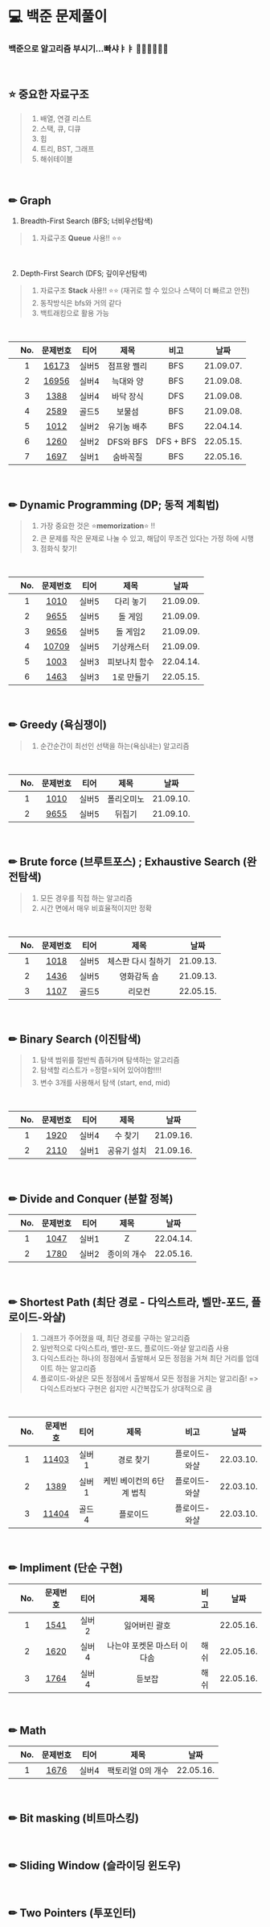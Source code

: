 # 💻 백준 문제풀이
<h3> 백준으로 알고리즘 부시기...빠샤ㅑㅑ 👊🏻👊🏻👊🏻</h3>
</br>

## ⭐ 중요한 자료구조
> 1. 배열, 연결 리스트
> 2. 스택, 큐, 디큐
> 3. 힙
> 4. 트리, BST, 그래프
> 5. 해쉬테이블

<br/>

## ✏ Graph
1. Breadth-First Search (BFS; 너비우선탐색)
> 1. 자료구조 **Queue** 사용!! ⭐⭐
<br/>

2. Depth-First Search (DFS; 깊이우선탐색)
> 1. 자료구조 **Stack** 사용!! ⭐⭐ (재귀로 할 수 있으나 스택이 더 빠르고 안전)
> 2. 동작방식은 bfs와 거의 같다
> 3. 백트래킹으로 활용 가능
</br>

||No.|문제번호|티어|제목|비고|날짜|
|:---:|:---:|:---:|:---:|:---:|:---:|:---:|
||1|<a href="https://github.com/ryusuz/algorithm/tree/master/backjoon/graph/bfs/10709">16173</a>|실버5|점프왕 쩰리|BFS|21.09.07.|
||2|<a href="https://github.com/ryusuz/algorithm/tree/master/backjoon/graph/bfs/16956/">16956</a>|실버4|늑대와 양|BFS|21.09.08.|
||3|<a href="https://github.com/ryusuz/algorithm/tree/master/backjoon/graph/dfs/1388/">1388</a>|실버4|바닥 장식|DFS|21.09.08.|
||4|<a href="https://github.com/ryusuz/algorithm/tree/master/backjoon/graph/bfs/2589/">2589</a>|골드5|보물섬|BFS|21.09.08.|
||5|<a href="https://github.com/ryusuz/algorithm/tree/master/backjoon/graph/bfs/1012/">1012</a>|실버2|유기농 배추|BFS|22.04.14.|
||6|<a href="https://github.com/ryusuz/algorithm/tree/master/backjoon/graph/1260/">1260</a>|실버2|DFS와 BFS|DFS + BFS|22.05.15.|
||7|<a href="https://github.com/ryusuz/algorithm/tree/master/backjoon/graph/1697/">1697</a>|실버1|숨바꼭질|BFS|22.05.16.|
</br>


## ✏ Dynamic Programming (DP; 동적 계획법)
> 1. 가장 중요한 것은 ⭐**memorization**⭐ !!
> 2. 큰 문제를 작은 문제로 나눌 수 있고, 해답이 무조건 있다는 가정 하에 시행
> 3. 점화식 찾기!
</br>

||No.|문제번호|티어|제목|날짜|
|:---:|:---:|:---:|:---:|:---:|:---:|
||1|<a href="https://github.com/ryusuz/algorithm/tree/master/backjoon/dp/1010/">1010</a>|실버5|다리 놓기|21.09.09.|
||2|<a href="https://github.com/ryusuz/algorithm/tree/master/backjoon/dp/9655/">9655</a>|실버5|돌 게임|21.09.09.|
||3|<a href="https://github.com/ryusuz/algorithm/tree/master/backjoon/dp/9656/">9656</a>|실버5|돌 게임2|21.09.09.|
||4|<a href="https://github.com/ryusuz/algorithm/tree/master/backjoon/dp/10709/">10709</a>|실버5|기상캐스터|21.09.09.|
||5|<a href="https://github.com/ryusuz/algorithm/tree/master/backjoon/dp/1003/">1003</a>|실버3|피보나치 함수|22.04.14.|
||6|<a href="https://github.com/ryusuz/algorithm/tree/master/backjoon/dp/1463/">1463</a>|실버3|1로 만들기|22.05.15.|

</br>


## ✏ Greedy (욕심쟁이)
  > 1. 순간순간이 최선인 선택을 하는(욕심내는) 알고리즘
</br>

||No.|문제번호|티어|제목|날짜|
|:---:|:---:|:---:|:---:|:---:|:---:|
||1|<a href="https://github.com/ryusuz/algorithm/tree/master/backjoon/greedy/1343/">1010</a>|실버5|폴리오미노|21.09.10.|
||2|<a href="https://github.com/ryusuz/algorithm/tree/master/backjoon/greedy/1789/">9655</a>|실버5|뒤집기|21.09.10.|

</br>


## ✏ Brute force (브루트포스) ; Exhaustive Search (완전탐색)
> 1. 모든 경우를 직접 하는 알고리즘
> 2. 시간 면에서 매우 비효율적이지만 정확
</br>

||No.|문제번호|티어|제목|날짜|
|:---:|:---:|:---:|:---:|:---:|:---:|
||1|<a href="https://github.com/ryusuz/algorithm/tree/master/backjoon/brute/1018/">1018</a>|실버5|체스판 다시 칠하기|21.09.13.|
||2|<a href="https://github.com/ryusuz/algorithm/tree/master/backjoon/brute/1436/">1436</a>|실버5|영화감독 숌|21.09.13.|
||3|<a href="https://github.com/ryusuz/algorithm/tree/master/backjoon/brute/1107/">1107</a>|골드5|리모컨|22.05.15.|

</br>


## ✏ Binary Search (이진탐색)
> 1. 탐색 범위를 절반씩 좁혀가며 탐색하는 알고리즘
> 2. 탐색할 리스트가 ⭐정렬⭐되어 있어야함!!!!
> 3. 변수 3개를 사용해서 탐색 (start, end, mid)
</br>

||No.|문제번호|티어|제목|날짜|
|:---:|:---:|:---:|:---:|:---:|:---:|
||1|<a href="https://github.com/ryusuz/algorithm/tree/master/backjoon//bs/1920/">1920</a>|실버4|수 찾기|21.09.16.|
||2|<a href="https://github.com/ryusuz/algorithm/tree/master/backjoon/bs/2110/">2110</a>|실버1|공유기 설치|21.09.16.|

</br>


## ✏ Divide and Conquer (분할 정복)
||No.|문제번호|티어|제목|날짜|
|:---:|:---:|:---:|:---:|:---:|:---:|
||1|<a href="https://github.com/ryusuz/algorithm/tree/master/backjoon/dc/1074">1047</a>|실버1|Z|22.04.14.|
||2|<a href="https://github.com/ryusuz/algorithm/tree/master/backjoon/dc/1780">1780</a>|실버2|종이의 개수|22.05.16.|

</br>


## ✏ Shortest Path (최단 경로 - 다익스트라, 벨만-포드, 플로이드-와샬)
> 1. 그래프가 주어졌을 때, 최단 경로를 구하는 알고리즘
> 2. 일반적으로 다익스트라, 벨만-포드, 플로이드-와샬 알고리즘 사용
> 3. 다익스트라는 하나의 정점에서 출발해서 모든 정점을 거쳐 최단 거리를 업데이트 하는 알고리즘
> 4. 플로이드-와샬은 모든 정점에서 출발해서 모든 정점을 거치는 알고리즘! => 다익스트라보다 구현은 쉽지만 시간복잡도가 상대적으로 큼
</br>

||No.|문제번호|티어|제목|비고|날짜|
|:---:|:---:|:---:|:---:|:---:|:---:|:---:|
||1|<a href="https://github.com/ryusuz/algorithm/tree/master/backjoon//shortest-path/11403/">11403</a>|실버1|경로 찾기|플로이드-와샬|22.03.10.|
||2|<a href="https://github.com/ryusuz/algorithm/tree/master/backjoon//shortest-path/1389/">1389</a>|실버1|케빈 베이컨의 6단계 법칙|플로이드-와샬|22.03.10.|
||3|<a href="https://github.com/ryusuz/algorithm/tree/master/backjoon//shortest-path/11404/">11404</a>|골드4|플로이드|플로이드-와샬|22.03.10.|

</br>


## ✏ Impliment (단순 구현)
||No.|문제번호|티어|제목|비고|날짜|
|:---:|:---:|:---:|:---:|:---:|:---:|:---:|
||1|<a href="https://github.com/ryusuz/algorithm/tree/master/backjoon//implement/1541/">1541</a>|실버2|잃어버린 괄호||22.05.16.|
||2|<a href="https://github.com/ryusuz/algorithm/tree/master/backjoon//implement/1620/">1620</a>|실버4|나는야 포켓몬 마스터 이다솜|해쉬|22.05.16.|
||3|<a href="https://github.com/ryusuz/algorithm/tree/master/backjoon//implement/1764/">1764</a>|실버4|듣보잡|해쉬|22.05.16.|


</br>


## ✏ Math
||No.|문제번호|티어|제목|날짜|
|:---:|:---:|:---:|:---:|:---:|:---:|
||1|<a href="https://github.com/ryusuz/algorithm/tree/master/backjoon/math/1676">1676</a>|실버4|팩토리얼 0의 개수|22.05.16.|

</br>


## ✏ Bit masking (비트마스킹)

</br>


## ✏ Sliding Window (슬라이딩 윈도우)

</br>


## ✏ Two Pointers (투포인터)

